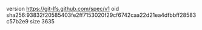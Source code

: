 version https://git-lfs.github.com/spec/v1
oid sha256:93832f20585403fe2ff7153020f29cf6742caa22d21ea4dfbbff28583c57b2e9
size 3635

